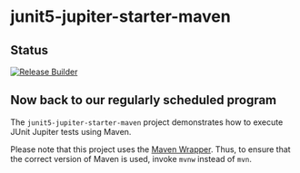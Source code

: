 # junit5-jupiter-starter-maven

## Status

[![Release Builder](https://github.com/dhuyvett/junit5-samples/actions/workflows/test.yml/badge.svg)](https://github.com/dhuyvett/junit5-samples/actions/workflows/test.yml)

## Now back to our regularly scheduled program

The `junit5-jupiter-starter-maven` project demonstrates how to execute JUnit Jupiter
tests using Maven.

Please note that this project uses the [Maven Wrapper](https://github.com/apache/maven-wrapper).
Thus, to ensure that the correct version of Maven is used, invoke `mvnw` instead of `mvn`.
